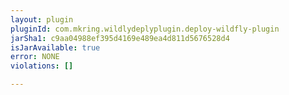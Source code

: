 ```yaml
---
layout: plugin
pluginId: com.mkring.wildlydeplyplugin.deploy-wildfly-plugin
jarSha1: c9aa04988ef395d4169e489ea4d811d5676528d4
isJarAvailable: true
error: NONE
violations: []

---
```

